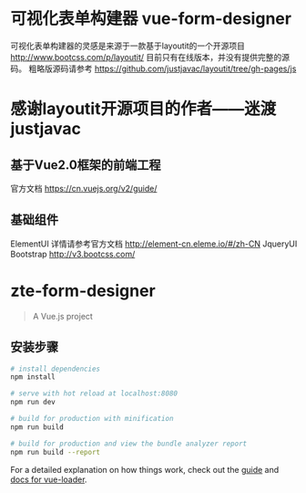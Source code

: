 # 可视化表单构建器 vue-form-designer
可视化表单构建器的灵感是来源于一款基于layoutit的一个开源项目 http://www.bootcss.com/p/layoutit/
目前只有在线版本，并没有提供完整的源码。
粗略版源码请参考 https://github.com/justjavac/layoutit/tree/gh-pages/js
# 感谢layoutit开源项目的作者——迷渡 justjavac
## 基于Vue2.0框架的前端工程
官方文档 https://cn.vuejs.org/v2/guide/
## 基础组件
ElementUI 详情请参考官方文档 http://element-cn.eleme.io/#/zh-CN
JqueryUI
Bootstrap http://v3.bootcss.com/

# zte-form-designer

> A Vue.js project

## 安装步骤

``` bash
# install dependencies
npm install

# serve with hot reload at localhost:8080
npm run dev

# build for production with minification
npm run build

# build for production and view the bundle analyzer report
npm run build --report
```

For a detailed explanation on how things work, check out the [guide](http://vuejs-templates.github.io/webpack/) and [docs for vue-loader](http://vuejs.github.io/vue-loader).
